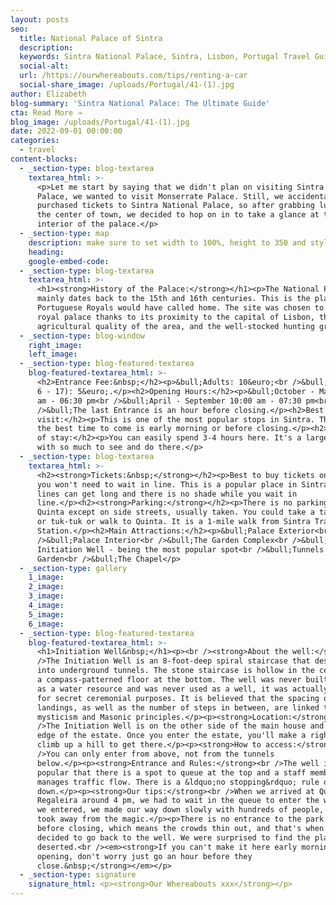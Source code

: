 ```yaml
---
layout: posts
seo:
  title: National Palace of Sintra
  description:
  keywords: Sintra National Palace, Sintra, Lisbon, Portugal Travel Guide.
  social-alt:
  url: /https://ourwhereabouts.com/tips/renting-a-car
  social-share_image: /uploads/Portugal/41-(1).jpg
author: Elizabeth
blog-summary: 'Sintra National Palace: The Ultimate Guide'
cta: Read More →
blog_image: /uploads/Portugal/41-(1).jpg
date: 2022-09-01 00:00:00
categories:
  - travel
content-blocks:
  - _section-type: blog-textarea
    textarea_html: >-
      <p>Let me start by saying that we didn't plan on visiting Sintra National
      Palace, we wanted to visit Monserrate Palace. Still, we accidentally
      purchased tickets to Sintra National Palace, so after grabbing lunch in
      the center of town, we decided to hop on in to take a glance at the
      interior of the palace.</p>
  - _section-type: map
    description: make sure to set width to 100%, height to 350 and style to border 2
    heading:
    google-embed-code:
  - _section-type: blog-textarea
    textarea_html: >-
      <h1><strong>History of the Palace:</strong></h1><p>The National Palace
      mainly dates back to the 15th and 16th centuries. This is the place that
      Portuguese Royals would have called home. The site was chosen to be a
      royal palace thanks to its proximity to the capital of Lisbon, the
      agricultural quality of the area, and the well-stocked hunting ground.</p>
  - _section-type: blog-window
    right_image:
    left_image:
  - _section-type: blog-featured-textarea
    blog-featured-textarea_html: >-
      <h2>Entrance Fee:&nbsp;</h2><p>&bull;Adults: 10&euro;<br />&bull;Kids (age
      6 - 17): 5&euro;.</p><h2>Opening Hours:</h2><p>&bull;October - March 10:00
      am - 06:30 pm<br />&bull;April - September 10:00 am - 07:30 pm<br
      />&bull;The last Entrance is an hour before closing.</p><h2>Best time to
      visit:</h2><p>This is one of the most popular stops in Sintra. Therefore,
      the best time to come is early morning or before closing.</p><h2>Duration
      of stay:</h2><p>You can easily spend 3-4 hours here. It's a large complex
      with so much to see and do there.</p>
  - _section-type: blog-textarea
    textarea_html: >-
      <h2><strong>Tickets:&nbsp;</strong></h2><p>Best to buy tickets online so
      you won't need to wait in line. This is a popular place in Sintra and the
      lines can get long and there is no shade while you wait in
      line.</p><h2><strong>Parking:</strong></h2><p>There is no parking at
      Quinta except on side streets, usually taken. You could take a taxi, bus,
      or tuk-tuk or walk to Quinta. It is a 1-mile walk from Sintra Train
      Station.</p><h2>Main Attractions:</h2><p>&bull;Palace Exterior<br
      />&bull;Palace Interior<br />&bull;The Garden Complex<br />&bull;The
      Initiation Well - being the most popular spot<br />&bull;Tunnels in the
      Garden<br />&bull;The Chapel</p>
  - _section-type: gallery
    1_image:
    2_image:
    3_image:
    4_image:
    5_image:
    6_image:
  - _section-type: blog-featured-textarea
    blog-featured-textarea_html: >-
      <h1>Initiation Well&nbsp;</h1><p><br /><strong>About the well:</strong><br
      />The Initiation Well is an 8-foot-deep spiral staircase that descends
      into underground tunnels. The stone staircase is hollow in the center with
      a compass-patterned floor at the bottom. The well was never built to serve
      as a water resource and was never used as a well, it was actually built
      for secret ceremonial purposes. It is believed that the spacing of these
      landings, as well as the number of steps in between, are linked to Tarot
      mysticism and Masonic principles.</p><p><strong>Location:</strong><br
      />The Initiation Well is on the other side of the main house and near the
      edge of the estate. Once you enter the estate, you'll make a right and
      climb up a hill to get there.</p><p><strong>How to access:</strong><br
      />You can only enter from above, not from the tunnels
      below.</p><p><strong>Entrance and Rules:</strong><br />The well is so
      popular that there is a spot to queue at the top and a staff member
      manages traffic flow. There is a &ldquo;no stopping&rdquo; rule on the way
      down.</p><p><strong>Our tips:</strong><br />When we arrived at Quinta da
      Regaleira around 4 pm, we had to wait in the queue to enter the well. Once
      we entered, we made our way down slowly with hundreds of people, which
      took away from the magic.</p><p>There is no entrance to the park an hour
      before closing, which means the crowds thin out, and that's when we
      decided to go back to the well. We were surprised to find the place
      deserted.<br /><em><strong>If you can't make it here early morning for
      opening, don't worry just go an hour before they
      close.&nbsp;</strong></em></p>
  - _section-type: signature
    signature_html: <p><strong>Our Whereabouts xxx</strong></p>
---
```

